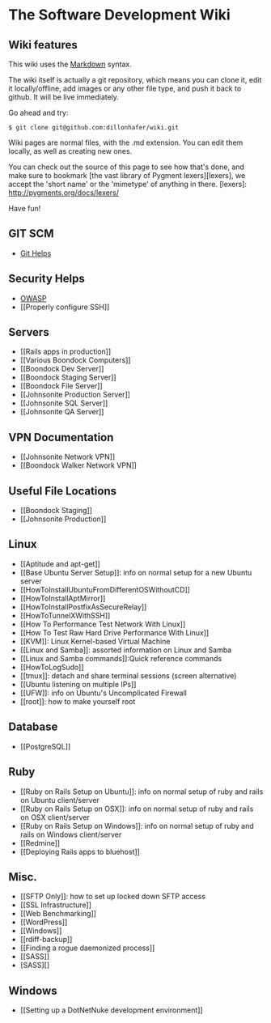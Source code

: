 # The Software Development Wiki

## Wiki features

This wiki uses the [Markdown](http://daringfireball.net/projects/markdown/) syntax.

The wiki itself is actually a git repository, which means you can clone it, edit it locally/offline, add images or any other file type, and push it back to github. It will be live immediately.

Go ahead and try:

```
$ git clone git@github.com:dillonhafer/wiki.git
```

Wiki pages are normal files, with the .md extension. You can edit them locally, as well as creating new ones.

You can check out the source of this page to see how that's done, and make sure to bookmark [the vast library of Pygment lexers][lexers], we accept the 'short name' or the 'mimetype' of anything in there.
[lexers]: http://pygments.org/docs/lexers/


Have fun!

## GIT SCM

* [Git Helps](git-helps.md)

## Security Helps

* [OWASP](https://www.owasp.org/index.php/Top_10_2013)
* [[Properly configure SSH]]

## Servers

* [[Rails apps in production]]
* [[Various Boondock Computers]]
* [[Boondock Dev Server]]
* [[Boondock Staging Server]]
* [[Boondock File Server]]
* [[Johnsonite Production Server]]
* [[Johnsonite SQL Server]]
* [[Johnsonite QA Server]]

## VPN Documentation

* [[Johnsonite Network VPN]]
* [[Boondock Walker Network VPN]]

## Useful File Locations

* [[Boondock Staging]]
* [[Johnsonite Production]]

## Linux

* [[Aptitude and apt-get]]
* [[Base Ubuntu Server Setup]]: info on normal setup for a new Ubuntu server
* [[HowToInstallUbuntuFromDifferentOSWithoutCD]]
* [[HowToInstallAptMirror]]
* [[HowToInstallPostfixAsSecureRelay]]
* [[HowToTunnelXWithSSH]]
* [[How To Performance Test Network With Linux]]
* [[How To Test Raw Hard Drive Performance With Linux]]
* [[KVM]]: Linux Kernel-based Virtual Machine
* [[Linux and Samba]]: assorted information on Linux and Samba
* [[Linux and Samba commands]]:Quick reference commands
* [[HowToLogSudo]]
* [[tmux]]: detach and share terminal sessions (screen alternative)
* [[Ubuntu listening on multiple IPs]]
* [[UFW]]: info on Ubuntu's Uncomplicated Firewall
* [[root]]: how to make yourself root

## Database

* [[PostgreSQL]]

## Ruby

* [[Ruby on Rails Setup on Ubuntu]]: info on normal setup of ruby and rails on Ubuntu client/server
* [[Ruby on Rails Setup on OSX]]: info on normal setup of ruby and rails on OSX client/server
* [[Ruby on Rails Setup on Windows]]: info on normal setup of ruby and rails on Windows client/server
* [[Redmine]]
* [[Deploying Rails apps to bluehost]]

## Misc.

* [[SFTP Only]]: how to set up locked down SFTP access
* [[SSL Infrastructure]]
* [[Web Benchmarking]]
* [[WordPress]]
* [[Windows]]
* [[rdiff-backup]]
* [[Finding a rogue daemonized process]]
* [[SASS]]
* [SASS][]

## Windows

* [[Setting up a DotNetNuke development environment]]
